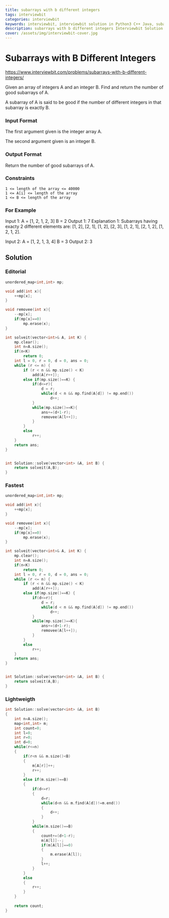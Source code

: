 ```yaml
---
title: subarrays with b different integers
tags: interviewbit
categories: interviewbit
keywords: interviewbit, interviewbit solution in Python3 C++ Java, subarrays with b different integers solution
description: subarrays with b different integers Interviewbit Solution Explained
cover: /assets/img/interviewbit-cover.jpg
---
```


# Subarrays with B Different Integers

https://www.interviewbit.com/problems/subarrays-with-b-different-integers/

Given an array of integers A and an integer B. Find and return the number of good subarrays of A.

A subarray of A is said to be good if the number of different integers in that subarray is exactly B.


### Input Format

The first argument given is the integer array A.

The second argument given is an integer B.

### Output Format

Return the number of good subarrays of A.

### Constraints
```
1 <= length of the array <= 40000
1 <= A[i] <= length of the array
1 <= B <= length of the array
```
### For Example

Input 1:
    A = [1, 2, 1, 2, 3]
    B = 2
Output 1:
    7
    Explanation 1:
     Subarrays having exacty 2 different elements are: 
        [1, 2], [2, 1], [1, 2], [2, 3], [1, 2, 1], [2, 1, 2], [1, 2, 1, 2].

Input 2:
    A = [1, 2, 1, 3, 4]
    B = 3
Output 2:
    3


## Solution
### Editorial
```cpp
unordered_map<int,int> mp;

void add(int x){
    ++mp[x];
}

void removee(int x){
    --mp[x];
    if(mp[x]==0)
        mp.erase(x);
}

int solveit(vector<int>& A, int K) {
    mp.clear();
    int n=A.size();
    if(n<K)
        return 0;
    int l = 0, r = 0, d = 0, ans = 0;
    while (r <= n) {
        if (r < n && mp.size() < K)
            add(A[r++]);
        else if(mp.size()==K) {
            if(d<=r){
                d = r;
                while(d < n && mp.find(A[d]) != mp.end())
                    d++;
            }
            while(mp.size()==K){
                ans+=(d+1-r);
                removee(A[l++]);
            }
        }
        else
            r++;
    }
    return ans;
}


int Solution::solve(vector<int> &A, int B) {
    return solveit(A,B);
}
```

### Fastest
```cpp
unordered_map<int,int> mp;

void add(int x){
    ++mp[x];
}

void removee(int x){
    --mp[x];
    if(mp[x]==0)
        mp.erase(x);
}

int solveit(vector<int>& A, int K) {
    mp.clear();
    int n=A.size();
    if(n<K)
        return 0;
    int l = 0, r = 0, d = 0, ans = 0;
    while (r <= n) {
        if (r < n && mp.size() < K)
            add(A[r++]);
        else if(mp.size()==K) {
            if(d<=r){
                d = r;
                while(d < n && mp.find(A[d]) != mp.end())
                    d++;
            }
            while(mp.size()==K){
                ans+=(d+1-r);
                removee(A[l++]);
            }
        }
        else
            r++;
    }
    return ans;
}


int Solution::solve(vector<int> &A, int B) {
    return solveit(A,B);
}
```

### Lightweigth
```cpp
int Solution::solve(vector<int> &A, int B) 
{
    int n=A.size();
    map<int,int> m;
    int count=0;
    int l=0;
    int r=0;
    int d=0;
    while(r<=n)
    {
        if(r<n && m.size()<B)
        {
            m[A[r]]++;
            r++;
        }
        else if(m.size()==B)
        {
            if(d<=r)
            {
                d=r;
                while(d<n && m.find(A[d])!=m.end())
                {
                    d++;
                }
            }
            while(m.size()==B)
            {
                count+=(d+1-r);
                m[A[l]]--;
                if(m[A[l]]==0)
                {
                    m.erase(A[l]);
                }
                l++;
            }
        }
        else
        {
            r++;
        }
    }
    
    return count;
}
```

